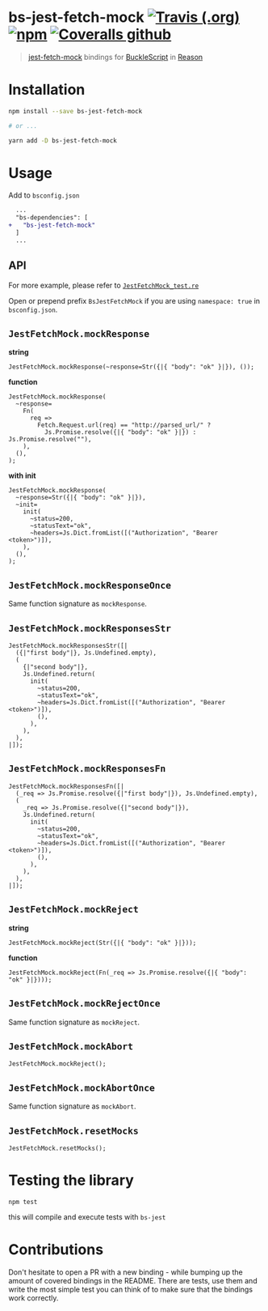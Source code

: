 # bs-jest-fetch-mock [![Travis (.org)](https://img.shields.io/travis/jihchi/bs-jest-fetch-mock)](https://travis-ci.org/jihchi/bs-jest-fetch-mock) [![npm](https://img.shields.io/npm/v/bs-jest-fetch-mock)](https://www.npmjs.com/package/bs-jest-fetch-mock) [![Coveralls github](https://img.shields.io/coveralls/github/jihchi/bs-jest-fetch-mock)](https://coveralls.io/github/jihchi/bs-jest-fetch-mock)

> [jest-fetch-mock](https://github.com/jefflau/jest-fetch-mock) bindings for [BuckleScript](https://github.com/bloomberg/bucklescript) in [Reason](https://github.com/facebook/reason)

# Installation

```sh
npm install --save bs-jest-fetch-mock

# or ...

yarn add -D bs-jest-fetch-mock
```

# Usage

Add to `bsconfig.json`

```diff
  ...
  "bs-dependencies": [
+   "bs-jest-fetch-mock"
  ]
  ...
```

## API

For more example, please refer to [`JestFetchMock_test.re`](/__tests__/JestFetchMock_test.re)

Open or prepend prefix `BsJestFetchMock` if you are using `namespace: true` in `bsconfig.json`.

## `JestFetchMock.mockResponse`

**string**

```reason
JestFetchMock.mockResponse(~response=Str({|{ "body": "ok" }|}), ());
```

**function**

```reason
JestFetchMock.mockResponse(
  ~response=
    Fn(
      req =>
        Fetch.Request.url(req) == "http://parsed_url/" ?
          Js.Promise.resolve({|{ "body": "ok" }|}) : Js.Promise.resolve(""),
    ),
  (),
);
```

**with init**

```reason
JestFetchMock.mockResponse(
  ~response=Str({|{ "body": "ok" }|}),
  ~init=
    init(
      ~status=200,
      ~statusText="ok",
      ~headers=Js.Dict.fromList([("Authorization", "Bearer <token>")]),
    ),
  (),
);
```

## `JestFetchMock.mockResponseOnce`

Same function signature as `mockResponse`.

## `JestFetchMock.mockResponsesStr`

```reason
JestFetchMock.mockResponsesStr([|
  ({|"first body"|}, Js.Undefined.empty),
  (
    {|"second body"|},
    Js.Undefined.return(
      init(
        ~status=200,
        ~statusText="ok",
        ~headers=Js.Dict.fromList([("Authorization", "Bearer <token>")]),
        (),
      ),
    ),
  ),
|]);
```

## `JestFetchMock.mockResponsesFn`

```reason
JestFetchMock.mockResponsesFn([|
  (_req => Js.Promise.resolve({|"first body"|}), Js.Undefined.empty),
  (
    _req => Js.Promise.resolve({|"second body"|}),
    Js.Undefined.return(
      init(
        ~status=200,
        ~statusText="ok",
        ~headers=Js.Dict.fromList([("Authorization", "Bearer <token>")]),
        (),
      ),
    ),
  ),
|]);
```

## `JestFetchMock.mockReject`

**string**
```reason
JestFetchMock.mockReject(Str({|{ "body": "ok" }|}));
```

**function**
```reason
JestFetchMock.mockReject(Fn(_req => Js.Promise.resolve({|{ "body": "ok" }|})));
```

## `JestFetchMock.mockRejectOnce`

Same function signature as `mockReject`.

## `JestFetchMock.mockAbort`

```reason
JestFetchMock.mockReject();
```

## `JestFetchMock.mockAbortOnce`

Same function signature as `mockAbort`.

## `JestFetchMock.resetMocks`

```reason
JestFetchMock.resetMocks();
```

# Testing the library

```
npm test
```

this will compile and execute tests with `bs-jest`

# Contributions

Don't hesitate to open a PR with a new binding - while bumping up the amount of covered bindings in the README.
There are tests, use them and write the most simple test you can think of to make sure that the bindings work correctly.
